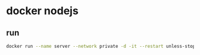 # docker nodejs

## run

```bash
docker run --name server --network private -d -it --restart unless-stopped -p 3000:3000 node:alpine
```
